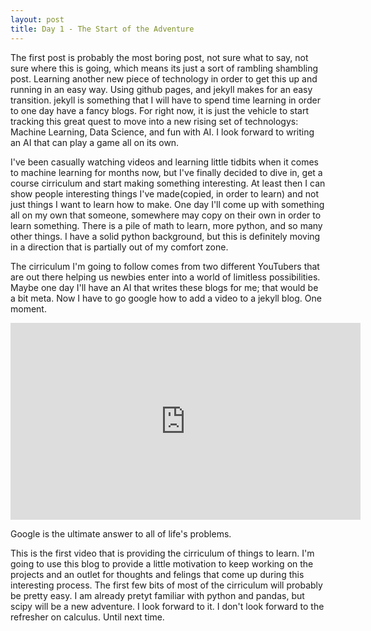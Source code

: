 ```yaml
---
layout: post
title: Day 1 - The Start of the Adventure
---
```


The first post is probably the most boring post, not sure what to say, not sure where this is going, which means its just a sort of rambling shambling post.  Learning another new piece of technology in order to get this up and running in an easy way.  Using github pages, and jekyll makes for an easy transition.  jekyll is something that I will have to spend time learning in order to one day have a fancy blogs.  For right now, it is just the vehicle to start tracking this great quest to move into a new rising set of technologys: Machine Learning, Data Science, and fun with AI.  I look forward to writing an AI that can play a game all on its own.

I've been casually watching videos and learning little tidbits when it comes to machine learning for months now, but I've finally decided to dive in, get a course cirriculum and start making something interesting.  At least then I can show people interesting things I've made(copied, in order to learn) and not just things I want to learn how to make.  One day I'll come up with something all on my own that someone, somewhere may copy on their own in order to learn something.  There is a pile of math to learn, more python, and so many other things.  I have a solid python background, but this is definitely moving in a direction that is partially out of my comfort zone. 

The cirriculum I'm going to follow comes from two different YouTubers that are out there helping us newbies enter into a world of limitless possibilities.  Maybe one day I'll have an AI that writes these blogs for me; that would be a bit meta.  Now I have to go google how to add a video to a jekyll blog.  One moment.

<iframe width="560" height="315" src="https://www.youtube.com/embed/eTxyviU0Ddo" frameborder="0" allow="accelerometer; autoplay; encrypted-media; gyroscope; picture-in-picture" allowfullscreen></iframe>

Google is the ultimate answer to all of life's problems.  

This is the first video that is providing the cirriculum of things to learn.  I'm going to use this blog to provide a little motivation to keep working on the projects and an outlet for thoughts and felings that come up during this interesting process.  The first few bits of most of the cirriculum will probably be pretty easy.  I am already pretyt familiar with python and pandas, but scipy will be a new adventure.  I look forward to it.  I don't look forward to the refresher on calculus.  Until next time.